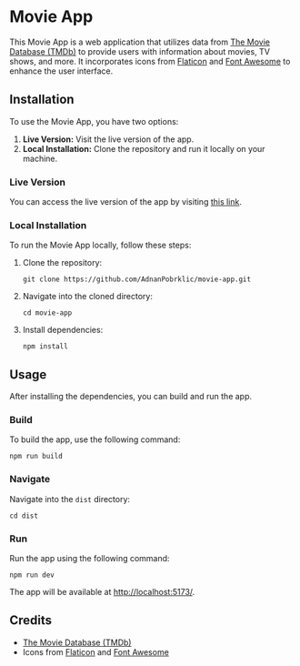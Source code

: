 # Movie App

This Movie App is a web application that utilizes data from [The Movie Database (TMDb)](https://www.themoviedb.org/) to provide users with information about movies, TV shows, and more. It incorporates icons from [Flaticon](https://www.flaticon.com) and [Font Awesome](https://fontawesome.com/) to enhance the user interface.

## Installation

To use the Movie App, you have two options:

1. **Live Version:** Visit the live version of the app.
2. **Local Installation:** Clone the repository and run it locally on your machine.

### Live Version

You can access the live version of the app by visiting [this link](https://movie-app-m2ep.onrender.com).

### Local Installation

To run the Movie App locally, follow these steps:

1. Clone the repository:

    ```
    git clone https://github.com/AdnanPobrklic/movie-app.git
    ```

2. Navigate into the cloned directory:

    ```
    cd movie-app
    ```

3. Install dependencies:

    ```
    npm install
    ```

## Usage

After installing the dependencies, you can build and run the app.

### Build

To build the app, use the following command:

```
npm run build
```

### Navigate

Navigate into the `dist` directory:

```
cd dist
```

### Run

Run the app using the following command:

```
npm run dev
```

The app will be available at [http://localhost:5173/](http://localhost:5173/).

## Credits

-   [The Movie Database (TMDb)](https://www.themoviedb.org/)
-   Icons from [Flaticon](https://www.flaticon.com) and [Font Awesome](https://fontawesome.com/)


